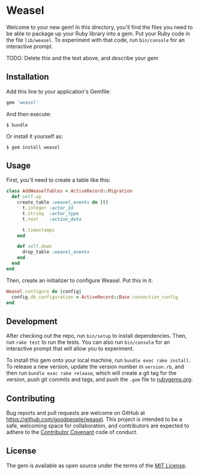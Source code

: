 # Weasel

Welcome to your new gem! In this directory, you'll find the files you need to be able to package up your Ruby library into a gem. Put your Ruby code in the file `lib/weasel`. To experiment with that code, run `bin/console` for an interactive prompt.

TODO: Delete this and the text above, and describe your gem

## Installation

Add this line to your application's Gemfile:

```ruby
gem 'weasel'
```

And then execute:

    $ bundle

Or install it yourself as:

    $ gem install weasel

## Usage

First, you'll need to create a table like this:

```ruby
class AddWeaselTables < ActiveRecord::Migration
  def self.up
    create_table :weasel_events do |t|
      t.integer :actor_id
      t.string  :actor_type
      t.text    :action_data

      t.timestamps
    end

    def self.down
      drop_table :weasel_events
    end
  end
end
```

Then, create an initializer to configure Weasel. Put this in it:

```ruby
Weasel.configure do |config|
  config.db_configuration = ActiveRecord::Base.connection_config
end
```

## Development

After checking out the repo, run `bin/setup` to install dependencies. Then, run `rake test` to run the tests. You can also run `bin/console` for an interactive prompt that will allow you to experiment.

To install this gem onto your local machine, run `bundle exec rake install`. To release a new version, update the version number in `version.rb`, and then run `bundle exec rake release`, which will create a git tag for the version, push git commits and tags, and push the `.gem` file to [rubygems.org](https://rubygems.org).

## Contributing

Bug reports and pull requests are welcome on GitHub at https://github.com/goodpeople/weasel. This project is intended to be a safe, welcoming space for collaboration, and contributors are expected to adhere to the [Contributor Covenant](contributor-covenant.org) code of conduct.


## License

The gem is available as open source under the terms of the [MIT License](http://opensource.org/licenses/MIT).
